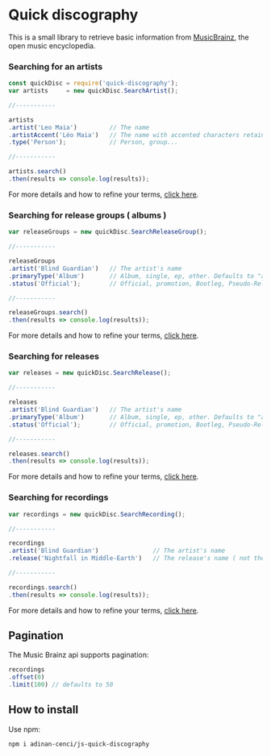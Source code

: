 # Quick discography

This is a small library to retrieve basic information from [MusicBrainz](https://musicbrainz.org/), the open music encyclopedia.

### Searching for an artists

```js
const quickDisc = require('quick-discography');
var artists     = new quickDisc.SearchArtist();

//-----------

artists
.artist('Leo Maia')         // The name
.artistAccent('Léo Maia')   // The name with accented characters retained
.type('Person');            // Person, group...

//-----------

artists.search()
.then(results => console.log(results));
```

For more details and how to refine your terms, [click here](docs/artists-in-depth.md).



### Searching for release groups ( albums )

```js
var releaseGroups = new quickDisc.SearchReleaseGroup();

//-----------

releaseGroups
.artist('Blind Guardian')   // The artist's name
.primaryType('Album')       // Album, single, ep, other. Defaults to "album"
.status('Official');        // Official, promotion, Bootleg, Pseudo-Release.

//-----------

releaseGroups.search()
.then(results => console.log(results));
```

For more details and how to refine your terms, [click here](docs/release-groups-in-depth.md).



### Searching for releases

```js
var releases = new quickDisc.SearchRelease();

//-----------

releases
.artist('Blind Guardian')   // The artist's name
.primaryType('Album')       // Album, single, ep, other. Defaults to "album"
.status('Official');        // Official, promotion, Bootleg, Pseudo-Release.

//-----------

releases.search()
.then(results => console.log(results));
```

For more details and how to refine your terms, [click here](docs/releases-in-depth.md).



### Searching for recordings

```js
var recordings = new quickDisc.SearchRecording();

//-----------

recordings
.artist('Blind Guardian')               // The artist's name
.release('Nightfall in Middle-Earth')   // The release's name ( not the release group )

//-----------

recordings.search()
.then(results => console.log(results));
```

For more details and how to refine your terms, [click here](docs/recordings-in-depth.md).



## Pagination

The Music Brainz api supports pagination:

```js
recordings
.offset(0)
.limit(100) // defaults to 50
```



## How to install

Use npm:

```cdm
npm i adinan-cenci/js-quick-discography
```
